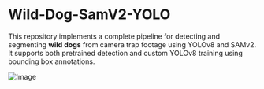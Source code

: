 # Wild-Dog-SamV2-YOLO
This repository implements a complete pipeline for detecting and segmenting **wild dogs** from camera trap footage using YOLOv8 and SAMv2. It supports both pretrained detection and custom YOLOv8 training using bounding box annotations.

![Image](https://github.com/user-attachments/assets/98996799-7324-4404-be01-94ab23eb373c)
